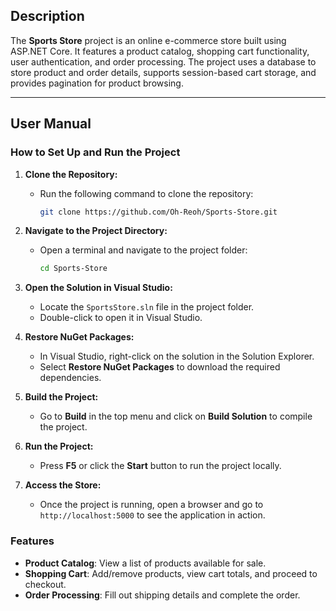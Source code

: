 ## Description

The **Sports Store** project is an online e-commerce store built using ASP.NET Core. It features a product catalog, shopping cart functionality, user authentication, and order processing. The project uses a database to store product and order details, supports session-based cart storage, and provides pagination for product browsing.

---

## User Manual

### How to Set Up and Run the Project

1. **Clone the Repository:**
   - Run the following command to clone the repository:
     ```bash
     git clone https://github.com/Oh-Reoh/Sports-Store.git
     ```

2. **Navigate to the Project Directory:**
   - Open a terminal and navigate to the project folder:
     ```bash
     cd Sports-Store
     ```

3. **Open the Solution in Visual Studio:**
   - Locate the `SportsStore.sln` file in the project folder.
   - Double-click to open it in Visual Studio.

4. **Restore NuGet Packages:**
   - In Visual Studio, right-click on the solution in the Solution Explorer.
   - Select **Restore NuGet Packages** to download the required dependencies.

5. **Build the Project:**
   - Go to **Build** in the top menu and click on **Build Solution** to compile the project.

6. **Run the Project:**
   - Press **F5** or click the **Start** button to run the project locally.

7. **Access the Store:**
   - Once the project is running, open a browser and go to `http://localhost:5000` to see the application in action.

### Features

- **Product Catalog**: View a list of products available for sale.
- **Shopping Cart**: Add/remove products, view cart totals, and proceed to checkout.
- **Order Processing**: Fill out shipping details and complete the order.
